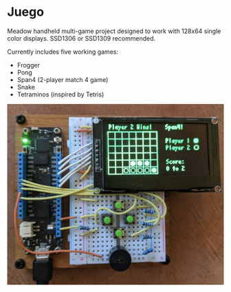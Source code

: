 # Juego
Meadow handheld multi-game project designed to work with 128x64 single color displays. SSD1306 or SSD1309 recommended.

Currently includes five working games:
- Frogger
- Pong
- Span4 (2-player match 4 game)
- Snake
- Tetraminos (inspired by Tetris)

!["Image of Juego Meadow prototype hardware"](Juego.png)
